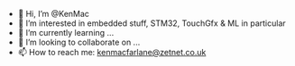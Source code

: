 - 👋 Hi, I’m @KenMac
- 👀 I’m interested in embedded stuff, STM32, TouchGfx & ML in particular 
- 🌱 I’m currently learning ...
- 💞️ I’m looking to collaborate on ...
- 📫 How to reach me: kenmacfarlane@zetnet.co.uk

<!---
KenMac/KenMac is a ✨ special ✨ repository because its `README.md` (this file) appears on your GitHub profile.
You can click the Preview link to take a look at your changes.
--->
